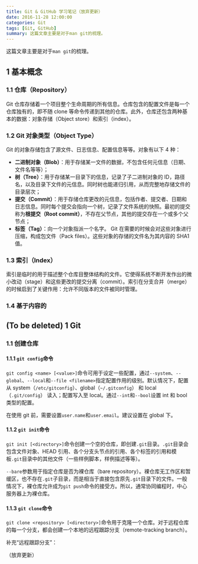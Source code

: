 ```yaml
---
title: Git & GitHub 学习笔记（放弃更新）
date: 2016-11-28 12:00:00
categories: Git
tags: [Git, GitHub]
summary: 这篇文章主要是对于man git的梳理。
---
```

这篇文章主要是对于`man git`的梳理。

<!--more-->

## 1 基本概念

### 1.1 仓库（Repository）

Git 仓库存储着一个项目整个生命周期的所有信息。仓库包含的配置文件是每一个仓库独有的，即不随 clone 等命令传递到其他的仓库。此外，仓库还包含两种基本的数据：对象存储（Object store）和索引（index）。

### 1.2 Git 对象类型（Object Type）

Git 的对象存储包含了源文件、日志信息、配置信息等等。对象有以下 4 种：

- **二进制对象（Blob）**：用于存储某一文件的数据，不包含任何元信息（日期、文件名等等）；
- **树（Tree）**：用于存储某一目录下的信息，记录了子二进制对象的 ID，路径名，以及目录下文件的元信息。同时树也能递归引用，从而完整地存储文件的目录层次；
- **提交（Commit）**：用于存储仓库更改的元信息，包括作者、提交者、日期和日志信息。同时每个提交会指向一个树，记录了文件系统的快照。最初的提交称为**根提交（Root commit）**，不存在父节点，其他的提交存在一个或多个父节点；
- **标签（Tag）**：向一个对象指派一个名字。
Git 在需要的时候会对这些对象进行压缩，构成包文件（Pack files）。这些对象的存储的文件名为其内容的 SHA1 值。

### 1.3 索引（Index）

索引是临时的用于描述整个仓库目整体结构的文件。它使得系统不断开发作出的微小改动（stage）和这些更改的提交分离（commit）。索引在分支合并（merge）的时候启到了关键作用：允许不同版本的文件被同时管理。

### 1.4 基于内容的

## (To be deleted) 1 Git

### 1.1 创建仓库

#### 1.1.1 `git config`命令

`git config <name> [<value>]`命令可用于设定一些配置，通过`--system`、`--global`、`--local`和`--file <filename>`指定配置作用的级别。默认情况下，配置从 system（`/etc/gitconfig`）、global（`~/.gitconfig`） 和 local（`.git/config`） 读入；配置写入至 local。通过`--int`和`--bool`设置 int 和 bool 类型的配置。

在使用 git 前，需要设置`user.name`和`user.email`。建议设置在 global 下。

#### 1.1.2 `git init`命令

`git init [<directory>]`命令创建一个空的仓库，即创建`.git`目录。`.git`目录会包含文件对象、HEAD 引用、各个分支头节点的引用、各个标签的引用和模板`.git`目录中的其他文件（一些样例脚本，样例描述等等）。

`--bare`参数用于指定仓库是否为裸仓库（bare repository）。裸仓库无工作区和暂缓区，也不存在`.git`子目录，而是相当于直接包含原先`.git`目录下的文件。一般情况下，裸仓库允许成为`git push`命令的接受方。所以，通常协同编程时，中心服务器上为裸仓库。

#### 1.1.3 `git clone`命令

`git clone <repository> [<directory>]`命令用于克隆一个仓库。对于远程仓库的每一个分支，都会创建一个本地的远程跟踪分支（remote-tracking branch）。

补充“远程跟踪分支”：

（放弃更新）
